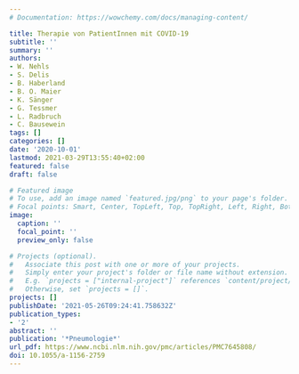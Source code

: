 ```yaml
---
# Documentation: https://wowchemy.com/docs/managing-content/

title: Therapie von PatientInnen mit COVID-19
subtitle: ''
summary: ''
authors:
- W. Nehls
- S. Delis
- B. Haberland
- B. O. Maier
- K. Sänger
- G. Tessmer
- L. Radbruch
- C. Bausewein
tags: []
categories: []
date: '2020-10-01'
lastmod: 2021-03-29T13:55:40+02:00
featured: false
draft: false

# Featured image
# To use, add an image named `featured.jpg/png` to your page's folder.
# Focal points: Smart, Center, TopLeft, Top, TopRight, Left, Right, BottomLeft, Bottom, BottomRight.
image:
  caption: ''
  focal_point: ''
  preview_only: false

# Projects (optional).
#   Associate this post with one or more of your projects.
#   Simply enter your project's folder or file name without extension.
#   E.g. `projects = ["internal-project"]` references `content/project/deep-learning/index.md`.
#   Otherwise, set `projects = []`.
projects: []
publishDate: '2021-05-26T09:24:41.758632Z'
publication_types:
- '2'
abstract: ''
publication: '*Pneumologie*'
url_pdf: https://www.ncbi.nlm.nih.gov/pmc/articles/PMC7645808/
doi: 10.1055/a-1156-2759
---
```

